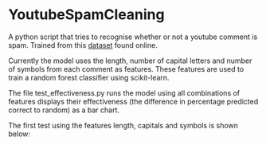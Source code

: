 # YoutubeSpamCleaning

A python script that tries to recognise whether or not a youtube comment is spam. Trained from this [dataset](https://archive.ics.uci.edu/ml/machine-learning-databases/00380/) found online.

Currently the model uses the length, number of capital letters and number of symbols from each comment as features. These features are used to train a random forest classifier using scikit-learn.

The file test_effectiveness.py runs the model using all combinations of features displays their effectiveness (the difference in percentage predicted correct to random) as a bar chart.

The first test using the features length, capitals and symbols is shown below:

[First Results]: https://imgur.com/a/PCsj2HC "First Results"
